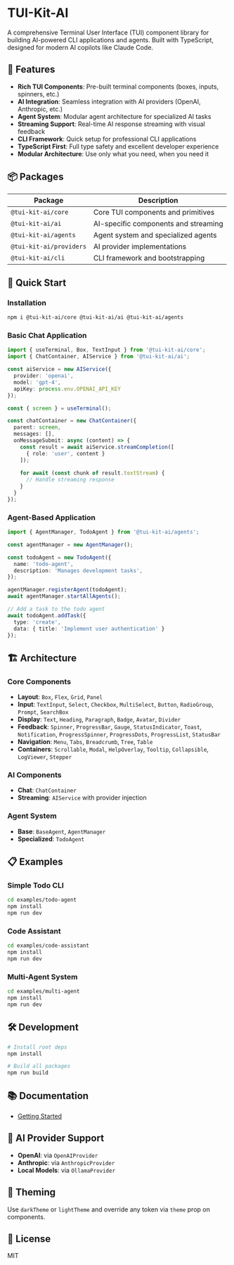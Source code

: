 # TUI-Kit-AI

A comprehensive Terminal User Interface (TUI) component library for building AI-powered CLI applications and agents. Built with TypeScript, designed for modern AI copilots like Claude Code.

## 🚀 Features

- **Rich TUI Components**: Pre-built terminal components (boxes, inputs, spinners, etc.)
- **AI Integration**: Seamless integration with AI providers (OpenAI, Anthropic, etc.)
- **Agent System**: Modular agent architecture for specialized AI tasks
- **Streaming Support**: Real-time AI response streaming with visual feedback
- **CLI Framework**: Quick setup for professional CLI applications
- **TypeScript First**: Full type safety and excellent developer experience
- **Modular Architecture**: Use only what you need, when you need it

## 📦 Packages

|Package                |Description                         |
|-----------------------|------------------------------------|
|`@tui-kit-ai/core`     |Core TUI components and primitives  |
|`@tui-kit-ai/ai`       |AI-specific components and streaming|
|`@tui-kit-ai/agents`   |Agent system and specialized agents |
|`@tui-kit-ai/providers`|AI provider implementations         |
|`@tui-kit-ai/cli`      |CLI framework and bootstrapping     |

## 🔧 Quick Start

### Installation

```bash
npm i @tui-kit-ai/core @tui-kit-ai/ai @tui-kit-ai/agents
```

### Basic Chat Application

```typescript
import { useTerminal, Box, TextInput } from '@tui-kit-ai/core';
import { ChatContainer, AIService } from '@tui-kit-ai/ai';

const aiService = new AIService({
  provider: 'openai',
  model: 'gpt-4',
  apiKey: process.env.OPENAI_API_KEY
});

const { screen } = useTerminal();

const chatContainer = new ChatContainer({
  parent: screen,
  messages: [],
  onMessageSubmit: async (content) => {
    const result = await aiService.streamCompletion([
      { role: 'user', content }
    ]);
    
    for await (const chunk of result.textStream) {
      // Handle streaming response
    }
  }
});
```

### Agent-Based Application

```typescript
import { AgentManager, TodoAgent } from '@tui-kit-ai/agents';

const agentManager = new AgentManager();

const todoAgent = new TodoAgent({
  name: 'todo-agent',
  description: 'Manages development tasks',
});

agentManager.registerAgent(todoAgent);
await agentManager.startAllAgents();

// Add a task to the todo agent
await todoAgent.addTask({
  type: 'create',
  data: { title: 'Implement user authentication' }
});
```

## 🏗️ Architecture

### Core Components

- **Layout**: `Box`, `Flex`, `Grid`, `Panel`
- **Input**: `TextInput`, `Select`, `Checkbox`, `MultiSelect`, `Button`, `RadioGroup`, `Prompt`, `SearchBox`
- **Display**: `Text`, `Heading`, `Paragraph`, `Badge`, `Avatar`, `Divider`
- **Feedback**: `Spinner`, `ProgressBar`, `Gauge`, `StatusIndicator`, `Toast`, `Notification`, `ProgressSpinner`, `ProgressDots`, `ProgressList`, `StatusBar`
- **Navigation**: `Menu`, `Tabs`, `Breadcrumb`, `Tree`, `Table`
- **Containers**: `Scrollable`, `Modal`, `HelpOverlay`, `Tooltip`, `Collapsible`, `LogViewer`, `Stepper`

### AI Components

- **Chat**: `ChatContainer`
- **Streaming**: `AIService` with provider injection

### Agent System

- **Base**: `BaseAgent`, `AgentManager`
- **Specialized**: `TodoAgent`

## 📋 Examples

### Simple Todo CLI

```bash
cd examples/todo-agent
npm install
npm run dev
```

### Code Assistant

```bash
cd examples/code-assistant
npm install
npm run dev
```

### Multi-Agent System

```bash
cd examples/multi-agent
npm install
npm run dev
```

## 🛠️ Development

```bash
# Install root deps
npm install

# Build all packages
npm run build
```

## 📚 Documentation

- [Getting Started](./docs/getting-started.md)

## 🔌 AI Provider Support

- **OpenAI**: via `OpenAIProvider`
- **Anthropic**: via `AnthropicProvider`
- **Local Models**: via `OllamaProvider`

## 🎨 Theming

Use `darkTheme` or `lightTheme` and override any token via `theme` prop on components.

## 📄 License

MIT